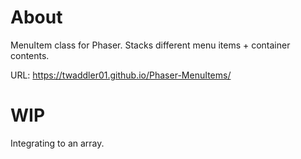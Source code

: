 # About

MenuItem class for Phaser. Stacks different menu items + container contents.

URL: https://twaddler01.github.io/Phaser-MenuItems/

# WIP
Integrating to an array.
